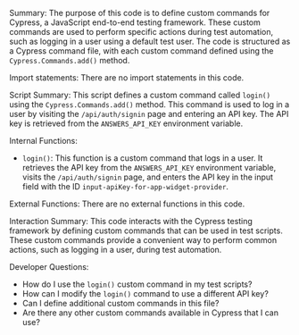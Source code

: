 Summary:
The purpose of this code is to define custom commands for Cypress, a JavaScript end-to-end testing framework. These custom commands are used to perform specific actions during test automation, such as logging in a user using a default test user. The code is structured as a Cypress command file, with each custom command defined using the `Cypress.Commands.add()` method.

Import statements:
There are no import statements in this code.

Script Summary:
This script defines a custom command called `login()` using the `Cypress.Commands.add()` method. This command is used to log in a user by visiting the `/api/auth/signin` page and entering an API key. The API key is retrieved from the `ANSWERS_API_KEY` environment variable.

Internal Functions:
- `login()`: This function is a custom command that logs in a user. It retrieves the API key from the `ANSWERS_API_KEY` environment variable, visits the `/api/auth/signin` page, and enters the API key in the input field with the ID `input-apiKey-for-app-widget-provider`.

External Functions:
There are no external functions in this code.

Interaction Summary:
This code interacts with the Cypress testing framework by defining custom commands that can be used in test scripts. These custom commands provide a convenient way to perform common actions, such as logging in a user, during test automation.

Developer Questions:
- How do I use the `login()` custom command in my test scripts?
- How can I modify the `login()` command to use a different API key?
- Can I define additional custom commands in this file?
- Are there any other custom commands available in Cypress that I can use?